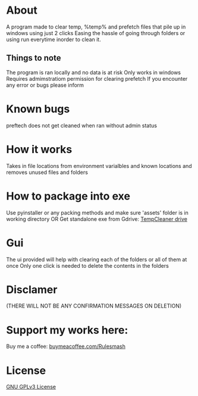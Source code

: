 # About
A program made to clear temp, %temp% and prefetch files that pile up in windows using just 2 clicks
Easing the hassle of going through folders or using run everytime inorder to clean it.

## Things to note
The program is ran locally and no data is at risk
Only works in windows
Requires admimstratiom permission for clearing prefetch
If you encounter any error or bugs please inform

# Known bugs
preftech does not get cleaned when ran without admin status

# How it works
Takes in file locations from environment varialbles and known locations and removes unused files and folders

# How to package into exe
Use pyinstaller or any packing methods and make sure 'assets' folder is in working directory
OR
Get standalone exe from Gdrive: [TempCleaner drive](https://drive.google.com/file/d/1h7XS_ZIWnlsalbrNN44MI9tUSRDirIdk/view?usp=drive_link)

# Gui
The ui provided will help with clearing each of the folders or all of them at once
Only one click is needed to delete the contents in the folders

# Disclamer 
(THERE WILL NOT BE ANY CONFIRMATION MESSAGES ON DELETION)

# Support my works here:
Buy me a coffee: [buymeacoffee.com/Rulesmash](https://buymeacoffee.com/rulesmash)

# License
[GNU GPLv3 License](LICENSE)

